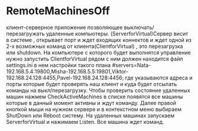 # RemoteMachinesOff
клиент-серверное приложение позволяющее выключать/перезагружать удаленные компьютеры.
(ServerforVirtual)Сервер висит в системе , открывает порт и ждет входящих коннектов 
и ждет одной из 2-х возможных команд от клиента(ClientforVirtual) , это перезагрузка или shutdown.
На компьютере с которого будет выполнятся управление нужно запустить ClientforVirtual
рядом с ним должен находится файл settings.ini  в нем настройки такого плана 
#servers=Nata-192.168.5.4:19800,Misha-192.168.5.5:19801,Viktor-192.168.24.128:4455,Pavel-192.168.24.128:4456;
где указываются адреса и порты  которые будет проверять наш клиент и куда будет отсылать команды на выкл/перезагрузку.
Чтобы проверить состояние удаленных машин нажмем CheckActiveMachines в списке появятся все машины которые в данный момент активны и ждут команду.
Далее правой кнопкой мыши на нужном сервере и в контекстном меню выбираем ShutDown или Reboot систему.
   На удаленных машинах запускаем ServerforVirtual и нажимаем Listen. Все машина ждет команд. 


